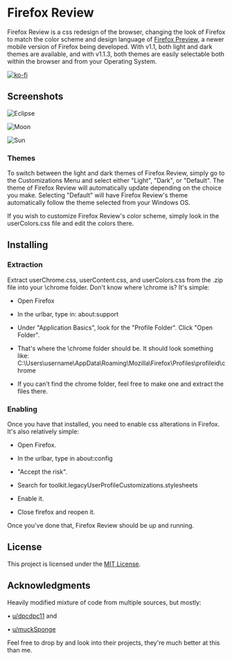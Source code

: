 # Firefox Review

Firefox Review is a css redesign of the browser, changing the look of Firefox to match the color scheme and design language of [Firefox Preview](https://play.google.com/store/apps/details?id=org.mozilla.fenix&hl=en_US), a newer mobile version of Firefox being developed. With v1.1, both light and dark themes are available, and with v1.1.3, both themes are easily selectable both within the browser and from your Operating System.

[![ko-fi](https://www.ko-fi.com/img/githubbutton_sm.svg)](https://ko-fi.com/E1E51QF8V)

## Screenshots

![Eclipse](https://i.imgur.com/WKENQ6f.png)

![Moon](https://i.imgur.com/AxQE1Sl.png)

![Sun](https://i.imgur.com/8ELESdd.jpg)

### Themes

To switch between the light and dark themes of Firefox Review, simply go to the Customizations Menu and select either "Light", "Dark", or "Default". The theme of Firefox Review will automatically update depending on the choice you make. Selecting "Default" will have Firefox Review's theme automatically follow the theme selected from your Windows OS.

If you wish to customize Firefox Review's color scheme, simply look in the userColors.css file and edit the colors there.

## Installing

### Extraction
Extract userChrome.css, userContent.css, and userColors.css from the .zip file into your \chrome folder.
Don't know where \chrome is? It's simple:
* Open Firefox

* In the urlbar, type in:	about:support

* Under "Application Basics", look for the "Profile Folder". Click "Open Folder".

* That's where the \chrome folder should be. It should look something like:	C:\Users\username\AppData\Roaming\Mozilla\Firefox\Profiles\profileid\chrome

* If you can't find the chrome folder, feel free to make one and extract the files there.

### Enabling
Once you have that installed, you need to enable css alterations in Firefox. It's also relatively simple:
* Open Firefox.

* In the urlbar, type in about:config

* "Accept the risk".

* Search for toolkit.legacyUserProfileCustomizations.stylesheets

* Enable it.

* Close firefox and reopen it.

Once you've done that, Firefox Review should be up and running.

## License

This project is licensed under the [MIT License](LICENSE).

## Acknowledgments

Heavily modified mixture of code from multiple sources, but mostly:

• [u/dpcdpc11](https://www.reddit.com/user/dpcdpc11) and

• [u/muckSponge](https://www.reddit.com/user/muckSponge)

Feel free to drop by and look into their projects, they're much better at this than me.

